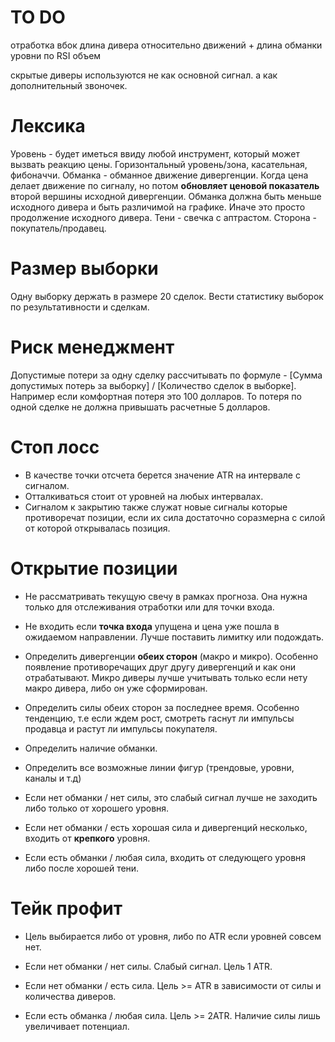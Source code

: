 # TO DO
отработка вбок
длина дивера относительно движений + длина обманки
уровни по RSI
объем

скрытые диверы используются не как основной сигнал. а как дополнительный звоночек.

# Лексика
Уровень - будет иметься ввиду любой инструмент, который может вызвать реакцию цены. Горизонтальный уровень/зона, касательная, фибоначчи.
Обманка - обманное движение дивергенции. Когда цена делает движение по сигналу, но потом **обновляет ценовой показатель** второй вершины исходной дивергенции.
Обманка должна быть меньше исходного дивера и быть различимой на графике. Иначе это просто продолжение исходного дивера.
Тени - свечка с аптрастом.
Сторона - покупатель/продавец.

# Размер выборки
Одну выборку держать в размере 20 сделок. Вести статистику выборок по результативности и сделкам.

# Риск менеджмент
Допустимые потери за одну сделку рассчитывать по формуле - [Сумма допустимых потерь за выборку] / [Количество сделок в выборке].
Например если комфортная потеря это 100 долларов. То потеря по одной сделке не должна привышать расчетные 5 долларов.

# Стоп лосс
- В качестве точки отсчета берется значение ATR на интервале с сигналом.
- Отталкиваться стоит от уровней на любых интервалах.
- Сигналом к закрытию также служат новые сигналы которые противоречат позиции, если их сила достаточно соразмерна с силой от которой открывалась позиция.

# Открытие позиции
- Не рассматривать текущую свечу в рамках прогноза. Она нужна только для отслеживания отработки или для точки входа.
- Не входить если **точка входа** упущена и цена уже пошла в ожидаемом направлении. Лучше поставить лимитку или подождать.

- Определить дивергенции **обеих сторон** (макро и микро). Особенно появление противоречащих друг другу дивергенций и как они отрабатывают. Микро диверы лучше учитывать только если нету макро дивера, либо он уже сформирован.
- Определить силы обеих сторон за последнее время. Особенно тенденцию, т.е если ждем рост, смотреть гаснут ли импульсы продавца и растут ли импульсы покупателя.
- Определить наличие обманки.
- Определить все возможные линии фигур (трендовые, уровни, каналы и т.д)

- Если нет обманки / нет силы, это слабый сигнал лучше не заходить либо только от хорошего уровня.
- Если нет обманки / есть хорошая сила и дивергенций несколько, входить от **крепкого** уровня.
- Если есть обманки / любая сила, входить от следующего уровня либо после хорошей тени.

# Тейк профит
- Цель выбирается либо от уровня, либо по ATR если уровней совсем нет.

- Если нет обманки / нет силы. Слабый сигнал. Цель 1 ATR.
- Если нет обманки / есть сила. Цель >= ATR в зависимости от силы и количества диверов.
- Если есть обманка / любая сила. Цель >= 2ATR. Наличие силы лишь увеличивает потенциал.
